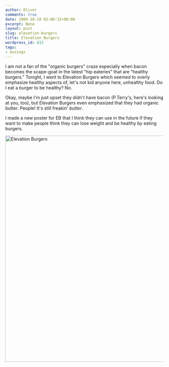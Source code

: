 ```yaml
---
author: Oliver
comments: true
date: 2009-10-10 02:06:32+00:00
excerpt: None
layout: post
slug: elevation-burgers
title: Elevation Burgers
wordpress_id: 813
tags:
- musings
---
```


I am not a fan of the "organic burgers" craze especially when bacon becomes the scape-goat in the latest "hip eateries" that are "healthy burgers."  Tonight, I went to Elevation Burgers which seemed to overly emphasize healthy aspects of, let's not kid anyone here, unhealthy food.  Do I eat a burger to be healthy?  No.

Okay, maybe I'm just upset they didn't have bacon (P.Terry's, here's looking at you, too), but Elevation Burgers even emphasized that they had organic butter.  People!  It's still freakin' <em>butter</em>.

I made a new poster for EB that I think they can use in the future if they want to make people think they can lose weight and be healthy by eating burgers.

<img src="https://www.owiber.com/wp-content/uploads/2009/10/elevationburgers.jpg" alt="Elevation Burgers" title="Elevation Burgers" width="666" height="720" class="alignnone size-full wp-image-819" />